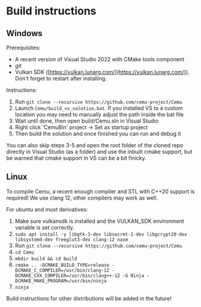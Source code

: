 # Build instructions

## Windows

Prerequisites:
- A recent version of Visual Studio 2022 with CMake tools component
- git
- Vulkan SDK ([https://vulkan.lunarg.com/](https://vulkan.lunarg.com/)). Don't forget to restart after installing.

Instructions:

1) Run `git clone --recursive https://github.com/cemu-project/Cemu`
2) Launch `Cemu/build_vs_solution.bat`. If you installed VS to a custom location you may need to manually adjust the path inside the bat file
3) Wait until done, then open build/Cemu.sln in Visual Studio
4) Right click 'CemuBin' project -> Set as startup project
5) Then build the solution and once finished you can run and debug it

You can also skip steps 3-5 and open the root folder of the cloned repo directly in Visual Studio (as a folder) and use the inbuilt cmake support, but be warned that cmake support in VS can be a bit finicky.

## Linux

To compile Cemu, a recent enough compiler and STL with C++20 support is required! We use clang 12, other compilers may work as well.

For ubuntu and most derivatives:

1) Make sure vulkansdk is installed and the VULKAN_SDK environment variable is set correctly.
2) `sudo apt install -y libgtk-3-dev libsecret-1-dev libgcrypt20-dev libsystemd-dev freeglut3-dev clang-12 nasm`
3) Run `git clone --recursive https://github.com/cemu-project/Cemu`
4) `cd Cemu`
5) `mkdir build && cd build`
6) `cmake .. -DCMAKE_BUILD_TYPE=release -DCMAKE_C_COMPILER=/usr/bin/clang-12 -DCMAKE_CXX_COMPILER=/usr/bin/clang++-12 -G Ninja -DCMAKE_MAKE_PROGRAM=/usr/bin/ninja`
8) `ninja`

Build instructions for other distributions will be added in the future!

